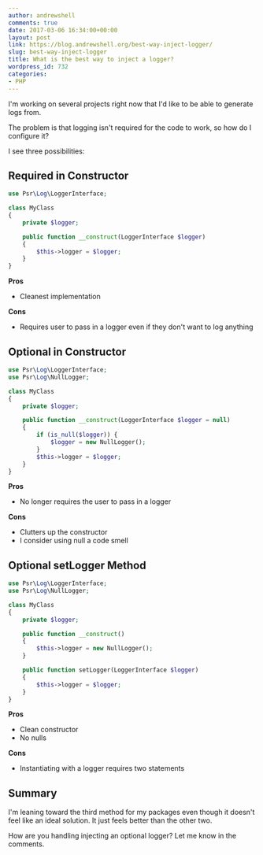 ```yaml
---
author: andrewshell
comments: true
date: 2017-03-06 16:34:00+00:00
layout: post
link: https://blog.andrewshell.org/best-way-inject-logger/
slug: best-way-inject-logger
title: What is the best way to inject a logger?
wordpress_id: 732
categories:
- PHP
---
```


I'm working on several projects right now that I'd like to be able to generate logs from.

The problem is that logging isn't required for the code to work, so how do I configure it?

I see three possibilities:

## Required in Constructor

```php
use Psr\Log\LoggerInterface;

class MyClass
{
    private $logger;

    public function __construct(LoggerInterface $logger)
    {
        $this->logger = $logger;
    }
}
```

**Pros**

  * Cleanest implementation

**Cons**

  * Requires user to pass in a logger even if they don't want to log anything

## Optional in Constructor

```php
use Psr\Log\LoggerInterface;
use Psr\Log\NullLogger;

class MyClass
{
    private $logger;

    public function __construct(LoggerInterface $logger = null)
    {
        if (is_null($logger)) {
            $logger = new NullLogger();
        }
        $this->logger = $logger;
    }
}
```

**Pros**

  * No longer requires the user to pass in a logger

**Cons**

  * Clutters up the constructor
  * I consider using null a code smell


## Optional setLogger Method

```php
use Psr\Log\LoggerInterface;
use Psr\Log\NullLogger;

class MyClass
{
    private $logger;

    public function __construct()
    {
        $this->logger = new NullLogger();
    }

    public function setLogger(LoggerInterface $logger)
    {
        $this->logger = $logger;
    }
}
```

**Pros**

  * Clean constructor
  * No nulls

**Cons**

  * Instantiating with a logger requires two statements

## Summary

I'm leaning toward the third method for my packages even though it doesn't feel like an ideal solution. It just feels better than the other two.

How are you handling injecting an optional logger? Let me know in the comments.
